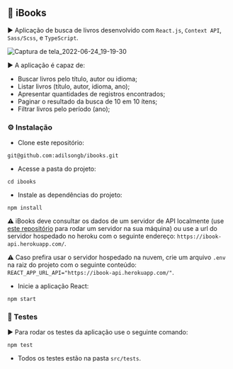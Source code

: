 ## 📖 iBooks

▶️ Aplicação de busca de livros desenvolvido com `React.js`, `Context API`, `Sass/Scss`, e `TypeScript`.

![Captura de tela_2022-06-24_19-19-30](https://user-images.githubusercontent.com/47402835/175700229-c18f48fb-937d-47b0-bdeb-0b9957d3cff5.png)

▶️ A aplicação é capaz de:
  
  - Buscar livros pelo título, autor ou idioma;
  - Listar livros (título, autor, idioma, ano);
  - Apresentar quantidades de registros encontrados;
  - Paginar o resultado da busca de 10 em 10 ítens;
  - Filtrar livros pelo período (ano);

### ⚙️ Instalação

  - Clone este repositório:
  ```
  git@github.com:adilsongb/ibooks.git
  ```

  - Acesse a pasta do projeto:
  ```
  cd ibooks
  ```
  
  - Instale as dependências do projeto:
  ```
  npm install
  ```

⚠️ iBooks deve consultar os dados de um servidor de API localmente (use [este repositório](https://github.com/beonica/jsonserver) para rodar um servidor na sua máquina) ou use a url do servidor hospedado no heroku com o seguinte endereço: `https://ibook-api.herokuapp.com/`.

⚠️ Caso prefira usar o servidor hospedado na nuvem, crie um arquivo `.env` na raiz do projeto com o seguinte conteúdo: `REACT_APP_URL_API="https://ibook-api.herokuapp.com/"`.

  - Inicie a aplicação React:

  ```
  npm start
  ```

### 🧪 Testes

▶️ Para rodar os testes da aplicação use o seguinte comando:

```
npm test
```

 - Todos os testes estão na pasta `src/tests`.
